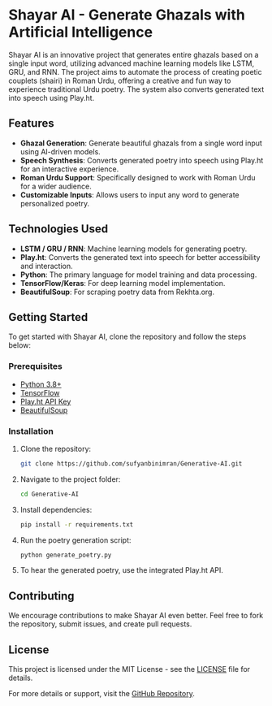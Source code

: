 
# Shayar AI - Generate Ghazals with Artificial Intelligence

Shayar AI is an innovative project that generates entire ghazals based on a single input word, utilizing advanced machine learning models like LSTM, GRU, and RNN. The project aims to automate the process of creating poetic couplets (shairi) in Roman Urdu, offering a creative and fun way to experience traditional Urdu poetry. The system also converts generated text into speech using Play.ht.

## Features
- **Ghazal Generation**: Generate beautiful ghazals from a single word input using AI-driven models.
- **Speech Synthesis**: Converts generated poetry into speech using Play.ht for an interactive experience.
- **Roman Urdu Support**: Specifically designed to work with Roman Urdu for a wider audience.
- **Customizable Inputs**: Allows users to input any word to generate personalized poetry.

## Technologies Used
- **LSTM / GRU / RNN**: Machine learning models for generating poetry.
- **Play.ht**: Converts the generated text into speech for better accessibility and interaction.
- **Python**: The primary language for model training and data processing.
- **TensorFlow/Keras**: For deep learning model implementation.
- **BeautifulSoup**: For scraping poetry data from Rekhta.org.

## Getting Started
To get started with Shayar AI, clone the repository and follow the steps below:

### Prerequisites
- [Python 3.8+](https://www.python.org/)
- [TensorFlow](https://www.tensorflow.org/)
- [Play.ht API Key](https://play.ht/)
- [BeautifulSoup](https://www.crummy.com/software/BeautifulSoup/)

### Installation
1. Clone the repository:
    ```bash
    git clone https://github.com/sufyanbinimran/Generative-AI.git
    ```

2. Navigate to the project folder:
    ```bash
    cd Generative-AI
    ```

3. Install dependencies:
    ```bash
    pip install -r requirements.txt
    ```

4. Run the poetry generation script:
    ```bash
    python generate_poetry.py
    ```

5. To hear the generated poetry, use the integrated Play.ht API.

## Contributing
We encourage contributions to make Shayar AI even better. Feel free to fork the repository, submit issues, and create pull requests.

## License
This project is licensed under the MIT License - see the [LICENSE](LICENSE) file for details.


For more details or support, visit the [GitHub Repository](https://github.com/sufyanbinimran/Generative-AI).

